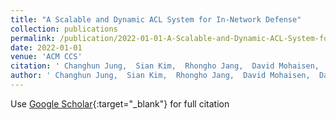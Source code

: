 ```yaml
---
title: "A Scalable and Dynamic ACL System for In-Network Defense"
collection: publications
permalink: /publication/2022-01-01-A-Scalable-and-Dynamic-ACL-System-for-In-Network-Defense
date: 2022-01-01
venue: 'ACM CCS'
citation: ' Changhun Jung,  Sian Kim,  Rhongho Jang,  David Mohaisen,  DaeHun Nyang, &quot;A Scalable and Dynamic ACL System for In-Network Defense.&quot; ACM CCS, 2022.'
author: ' Changhun Jung,  Sian Kim,  Rhongho Jang,  David Mohaisen,  DaeHun Nyang, '
---
```

Use [Google Scholar](https://scholar.google.com/scholar?q=A+Scalable+and+Dynamic+ACL+System+for+In+Network+Defense){:target="_blank"} for full citation